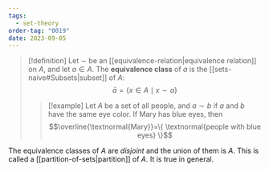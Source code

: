 ```yaml
---
tags:
  - set-theory
order-tag: "0019"
date: 2023-09-05
---
```

>[!definition]
>Let $\sim$ be an [[equivalence-relation|equivalence relation]] on $A$, and let $a\in A$. The **equivalence class** of $a$ is the [[sets-naive#Subsets|subset]] of $A$:
>$$\bar{a}=\{ x\in A\mid x\sim a \}$$
>
>>[!example]
>>Let $A$ be a set of all people, and $a\sim b$ if $a$ and $b$ have the same eye color. If Mary has blue eyes, then
>>$$\overline{\textnormal{Mary}}=\{ \textnormal{people with blue eyes} \}$$

The equivalence classes of $A$ are *disjoint* and the union of them is $A$. This is called a [[partition-of-sets|partition]] of $A$. It is true in general.
